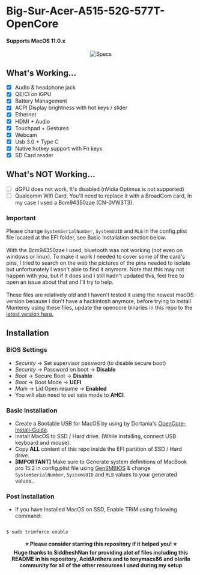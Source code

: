 # Big-Sur-Acer-A515-52G-577T-OpenCore

#### Supports MacOS 11.0.x

<p align="center">
  <img src="https://i.imgur.com/q7VSJPa.png" alt="Specs">
</p>


## What's Working...
 - [x] Audio & headphone jack
 - [x] QE/CI on iGPU
 - [x] Battery Management
 - [x] ACPI Display brightness with hot keys / slider
 - [x] Ethernet
 - [x] HDMI + Audio
 - [x] Touchpad + Gestures
 - [x] Webcam
 - [x] Usb 3.0 + Type C
 - [x] Native hotkey support with Fn keys
 - [x] SD Card reader 

## What's NOT Working...
 - [ ] dGPU does not work, It's disabled (nVidia Optimus is not supported)
 - [ ] Qualcomm Wifi Card, You'll need to replace it with a BroadCom card, In my case I used a Bcm94350zae (CN-0VW3T3).

### Important
 Please change `SystemSerialNumber`, `SystemUUID` and `MLB` in the config.plist file located at the EFI folder, see Basic Installation section below.<br/><br/>
 With the Bcm94350zae I used, bluetooth was not working (not even on windows or linux), To make it work I needed to cover
 some of the card's pins, I tried to search on the web the pictures of the pins needed to isolate but unfortunately I wasn't able to find it anymore. Note that this
 may not happen with you, but if it does and I still hadn't updated this, feel free to open an issue about that and I'll try to help.<br/><br/>
 These files are relatively old and I haven't tested it using the newest macOS version because I don't have a hackintosh anymore, before trying to install Monterey
 using these files, update the opencore binaries in this repo to the [latest version here.](https://github.com/acidanthera/OpenCorePkg/releases)
 


## Installation

 ### BIOS Settings
* *Security* → Set supervisor password (to disable secure boot)
* *Security* → Password on boot → **Disable**
* *Boot* → Secure Boot → **Disable**
* *Boot* → Boot Mode → **UEFI**
* *Main* → Lid Open resume → **Enabled**
* You will also need to set sata mode to **AHCI**.



###  Basic Installation

- Create a Bootable USB for MacOS by using by Dortania's [OpenCore-Install-Guide](https://dortania.github.io/OpenCore-Install-Guide/installer-guide/).
- Install MacOS to SSD / Hard drive. (While installing, connect USB keyboard and mouse).
- Copy **ALL**  content of this repo inside the EFI partition of SSD / Hard drive.
- **[IMPORTANT]** Make sure to Generate system definitions of MacBook pro 15.2 in config.plist file using [GenSMBIOS](https://github.com/corpnewt/GenSMBIOS) & change `SystemSerialNumber`, `SystemUUID` and `MLB` values to your generated values..

### Post Installation
- If you have Installed MacOS on SSD, Enable TRIM using following command:

```sh

$ sudo trimforce enable

```


<p align="center">
<b>⭐ Please consider starring this repository if it helped you! ⭐</b><br/>
<b>Huge thanks to SiddheshNan for providing alot of files including this README in his repository, AcidAnthera and to tonymacx86 and olarila community for all of the
other resources I used during my setup</b>
</p>

